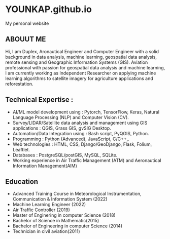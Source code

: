 # YOUNKAP.github.io
My personal website

## ABOUUT ME

Hi, I am Duplex, Aronautical Engineer and Computer Engineer with a solid background in data analysis, machine learning, geospatial data analysis, remote sensing and Geographic Information Systems (GIS).
Aviation professional with passion for geospatial data analysis and machine learning,
I am currently working as Independent Researcher on applying machine learning algorithms to satellite imagery for agriculture applications and reforestation.

## Technical Expertise :
- AI/ML model development using : Pytorch, TensorFlow, Keras, Natural Language Processing (NLP) and Computer Vision (CV).
- Survey/LIDAR/Satellite data analysis and management using GIS applications : QGIS, Grass GIS, gvSIG Desktop.
- Automation/Data Integration using : Bash script, PyQGIS, Python.
- Programming : Python (Advanced), JavaScript, C/C++,.
- Web technologies : HTML, CSS, Django/GeoDjango, Flask, Folium, Leaftlet.
- Databases : PostgreSQL/postGIS, MySQL, SQLite.
- Working experience in Air Traffic Management (ATM) and Aeronautical Information Management(AIM)

## Education
- Advanced Training Course in Meteorological Instrumentation, Communication & Information System (2022)
- Machine Learning Engineer (2022)
- Air Traffic Controller (2019)
- Master of Enginering in computer Science (2018)
- Bachelor of Science in Mathematic(2015)
- Bachelor of Engineering in computer Science  (2014)
- Technician in civil aviation(2011)

